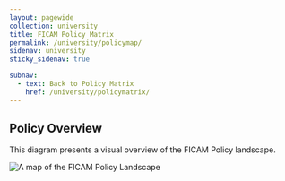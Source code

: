 ```yaml
---
layout: pagewide
collection: university
title: FICAM Policy Matrix
permalink: /university/policymap/
sidenav: university
sticky_sidenav: true

subnav:
  - text: Back to Policy Matrix
    href: /university/policymatrix/
---
```


## Policy Overview

This diagram presents a visual overview of the FICAM Policy landscape.

![A map of the FICAM Policy Landscape]({{site.baseurl}}/assets/img/ficam-policy-landscape-map.svg)